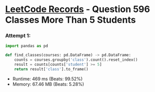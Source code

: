 # [LeetCode Records](../README.md) - Question 596 Classes More Than 5 Students

### Attempt 1: 
```py
import pandas as pd

def find_classes(courses: pd.DataFrame) -> pd.DataFrame:
    counts = courses.groupby('class').count().reset_index()
    result = counts[counts['student'] >= 5]
    return result['class'].to_frame()
```
- Runtime: 469 ms (Beats: 99.52%)
- Memory: 67.46 MB (Beats: 5.28%)

<br>
